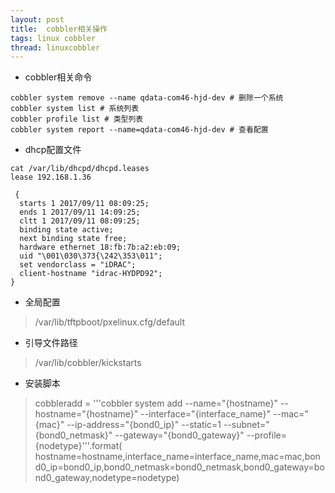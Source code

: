 ```yaml
---
layout: post
title:  cobbler相关操作
tags: linux cobbler
thread: linuxcobbler
---
```


* cobbler相关命令

```
cobbler system remove --name qdata-com46-hjd-dev # 删除一个系统
cobbler system list # 系统列表
cobbler profile list # 类型列表
cobbler system report --name=qdata-com46-hjd-dev # 查看配置
```

* dhcp配置文件

```
cat /var/lib/dhcpd/dhcpd.leases
lease 192.168.1.36 

 {
  starts 1 2017/09/11 08:09:25;
  ends 1 2017/09/11 14:09:25;
  cltt 1 2017/09/11 08:09:25;
  binding state active;
  next binding state free;
  hardware ethernet 18:fb:7b:a2:eb:09;
  uid "\001\030\373{\242\353\011";
  set vendorclass = "iDRAC";
  client-hostname "idrac-HYDPD92";
}
```

* 全局配置

> /var/lib/tftpboot/pxelinux.cfg/default

* 引导文件路径

> /var/lib/cobbler/kickstarts

* 安装脚本

> cobbleradd = '''cobbler system add --name="{hostname}" --hostname="{hostname}" --interface="{interface_name}" --mac="{mac}" --ip-address="{bond0_ip}" --static=1 --subnet="{bond0_netmask}" --gateway="{bond0_gateway}" --profile={nodetype}'''.format( hostname=hostname,interface_name=interface_name,mac=mac,bond0_ip=bond0_ip,bond0_netmask=bond0_netmask,bond0_gateway=bond0_gateway,nodetype=nodetype)
